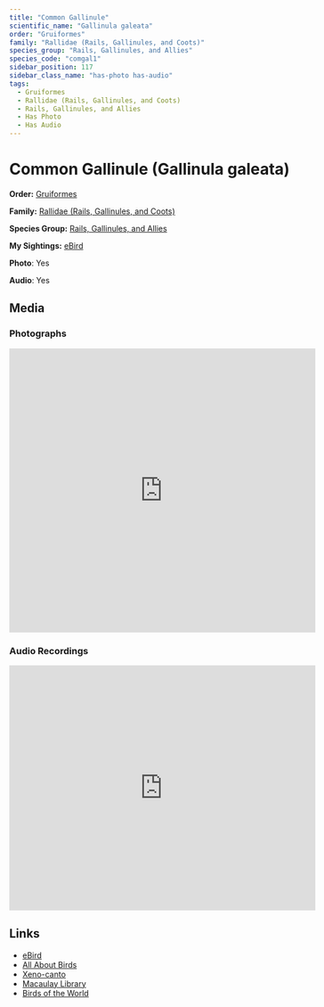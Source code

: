 ```yaml
---
title: "Common Gallinule"
scientific_name: "Gallinula galeata"
order: "Gruiformes"
family: "Rallidae (Rails, Gallinules, and Coots)"
species_group: "Rails, Gallinules, and Allies"
species_code: "comgal1"
sidebar_position: 117
sidebar_class_name: "has-photo has-audio"
tags: 
  - Gruiformes
  - Rallidae (Rails, Gallinules, and Coots)
  - Rails, Gallinules, and Allies
  - Has Photo
  - Has Audio
---
```


# Common Gallinule (Gallinula galeata)

**Order:** [Gruiformes](/tags/gruiformes)

**Family:** [Rallidae (Rails, Gallinules, and Coots)](/tags/rallidae-rails-gallinules-and-coots)

**Species Group:** [Rails, Gallinules, and Allies](/tags/rails-gallinules-and-allies)

**My Sightings:** [eBird](https://ebird.org/lifelist?r=world&time=life&spp=comgal1)

**Photo**: Yes 

**Audio**: Yes

## Media
### Photographs
<iframe src="https://macaulaylibrary.org/asset/626996488/embed" width="550" height="510" frameborder="0" allowfullscreen></iframe>

### Audio Recordings
<iframe src="https://macaulaylibrary.org/asset/626843308/embed" width="550" height="440" frameborder="0" allowfullscreen></iframe>

## Links
* [eBird](https://ebird.org/species/comgal1) 
* [All About Birds](https://www.allaboutbirds.org/guide/comgal1) 
* [Xeno-canto](https://www.xeno-canto.org/species/gallinula-galeata) 
* [Macaulay Library](https://search.macaulaylibrary.org/catalog?taxonCode=comgal1&sort=rating_rank_desc)
* [Birds of the World](https://birdsoftheworld.org/bow/species/comgal1)
